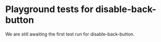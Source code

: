 # Playground tests for disable-back-button
We are still awaiting the first test run for disable-back-button.
